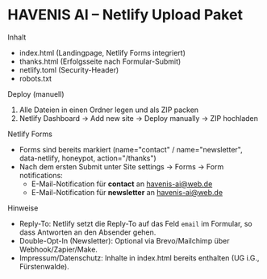 # HAVENIS AI – Netlify Upload Paket

Inhalt
- index.html (Landingpage, Netlify Forms integriert)
- thanks.html (Erfolgsseite nach Formular-Submit)
- netlify.toml (Security-Header)
- robots.txt

Deploy (manuell)
1) Alle Dateien in einen Ordner legen und als ZIP packen
2) Netlify Dashboard → Add new site → Deploy manually → ZIP hochladen

Netlify Forms
- Forms sind bereits markiert (name="contact" / name="newsletter", data-netlify, honeypot, action="/thanks")
- Nach dem ersten Submit unter Site settings → Forms → Form notifications:
  - E-Mail-Notification für **contact** an havenis-ai@web.de
  - E-Mail-Notification für **newsletter** an havenis-ai@web.de

Hinweise
- Reply-To: Netlify setzt die Reply-To auf das Feld `email` im Formular, so dass Antworten an den Absender gehen.
- Double-Opt-In (Newsletter): Optional via Brevo/Mailchimp über Webhook/Zapier/Make.
- Impressum/Datenschutz: Inhalte in index.html bereits enthalten (UG i.G., Fürstenwalde).
